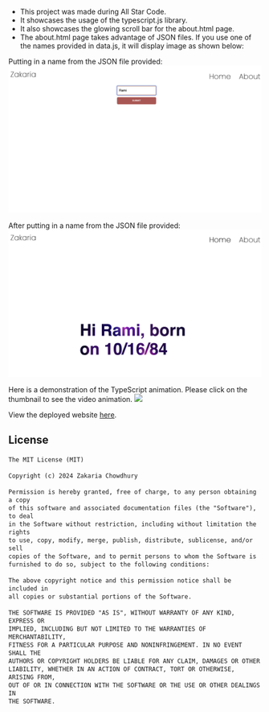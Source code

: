 * This project was made during All Star Code.
* It showcases the usage of the typescript.js library.
* It also showcases the glowing scroll bar for the about.html page.
* The about.html page takes advantage of JSON files. If you use one of the names provided in data.js, it will display image as shown below:

Putting in a name from the JSON file provided:
![](images/Before_Entry.png)

After putting in a name from the JSON file provided:
![](images/After_Entry.png)

Here is a demonstration of the TypeScript animation. Please click on the thumbnail to see the video animation.
[![](https://i.imgur.com/mEu7eB9.png)](https://i.imgur.com/mEu7eB9.mp4)

View the deployed website [here](https://zc82531.github.io/TypeScriptJS-Showcase/).

## License
    The MIT License (MIT)

    Copyright (c) 2024 Zakaria Chowdhury

    Permission is hereby granted, free of charge, to any person obtaining a copy
    of this software and associated documentation files (the "Software"), to deal
    in the Software without restriction, including without limitation the rights
    to use, copy, modify, merge, publish, distribute, sublicense, and/or sell
    copies of the Software, and to permit persons to whom the Software is
    furnished to do so, subject to the following conditions:

    The above copyright notice and this permission notice shall be included in
    all copies or substantial portions of the Software.

    THE SOFTWARE IS PROVIDED "AS IS", WITHOUT WARRANTY OF ANY KIND, EXPRESS OR
    IMPLIED, INCLUDING BUT NOT LIMITED TO THE WARRANTIES OF MERCHANTABILITY,
    FITNESS FOR A PARTICULAR PURPOSE AND NONINFRINGEMENT. IN NO EVENT SHALL THE
    AUTHORS OR COPYRIGHT HOLDERS BE LIABLE FOR ANY CLAIM, DAMAGES OR OTHER
    LIABILITY, WHETHER IN AN ACTION OF CONTRACT, TORT OR OTHERWISE, ARISING FROM,
    OUT OF OR IN CONNECTION WITH THE SOFTWARE OR THE USE OR OTHER DEALINGS IN
    THE SOFTWARE.